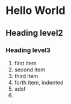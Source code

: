 # Hello World
## Heading level2
### Heading level3

1. first item
2. second item
3. third item
  1. forth item, indented
  2. adsf
  3. 
